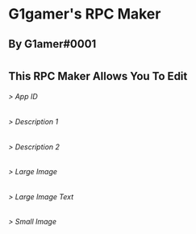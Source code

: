 # G1gamer's RPC Maker
## By G1amer#0001
# 
## This RPC Maker Allows You To Edit
###### > App ID
###### > Description 1
###### > Description 2
###### > Large Image
###### > Large Image Text
###### > Small Image


